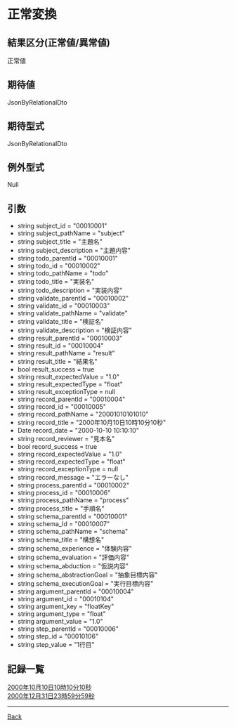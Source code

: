 # 正常変換
## 結果区分(正常値/異常値)
正常値
## 期待値
JsonByRelationalDto
## 期待型式
JsonByRelationalDto
## 例外型式
Null
## 引数
- string subject_id = "00010001"
- string subject_pathName = "subject"
- string subject_title = "主題名"
- string subject_description = "主題内容"
- string todo_parentId = "00010001"
- string todo_id = "00010002"
- string todo_pathName = "todo"
- string todo_title = "実装名"
- string todo_description = "実装内容"
- string validate_parentId = "00010002"
- string validate_id = "00010003"
- string validate_pathName = "validate"
- string validate_title = "検証名"
- string validate_description = "検証内容"
- string result_parentId = "00010003"
- string result_id = "00010004"
- string result_pathName = "result"
- string result_title = "結果名"
- bool result_success = true
- string result_expectedValue = "1.0"
- string result_expectedType = "float"
- string result_exceptionType = null
- string record_parentId = "00010004"
- string record_id = "00010005"
- string record_pathName = "20001010101010"
- string record_title = "2000年10月10日10時10分10秒"
- Date record_date = "2000-10-10 10:10:10"
- string record_reviewer = "見本名"
- bool record_success = true
- string record_expectedValue = "1.0"
- string record_expectedType = "float"
- string record_exceptionType = null
- string record_message = "エラーなし"
- string process_parentId = "00010002"
- string process_id = "00010006"
- string process_pathName = "process"
- string process_title = "手順名"
- string schema_parentId = "00010001"
- string schema_Id = "00010007"
- string schema_pathName = "schema"
- string schema_title = "構想名"
- string schema_experience = "体験内容"
- string schema_evaluation = "評価内容"
- string schema_abduction = "仮説内容"
- string schema_abstractionGoal = "抽象目標内容"
- string schema_executionGoal = "実行目標内容"
- string argument_parentId = "00010004"
- string argument_id = "00010104"
- string argument_key = "floatKey"
- string argument_type = "float"
- string argument_value = "1.0"
- string step_parentId = "00010006"
- string step_id = "00010106"
- string step_value = "1行目"

## 記録一覧
[2000年10月10日10時10分10秒](./20001010101010/README.md)  
[2000年12月31日23時59分59秒](./20001231235959/README.md)  

---
[Back](../README.md)  